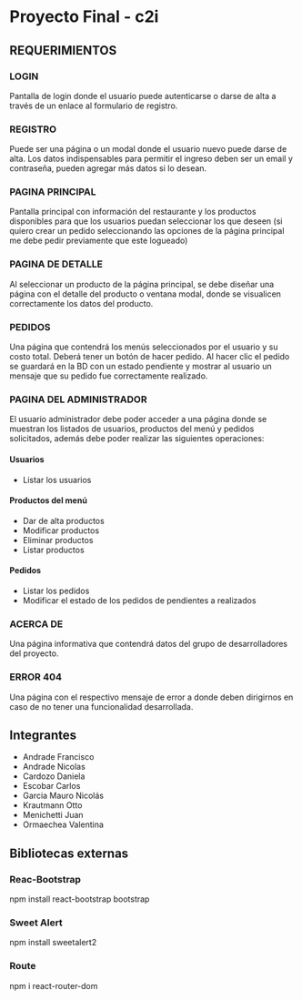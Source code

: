 # Proyecto Final - c2i

## REQUERIMIENTOS

### LOGIN
Pantalla de login donde el usuario puede autenticarse o darse de alta a través de un enlace al formulario de
registro.
### REGISTRO
Puede ser una página o un modal donde el usuario nuevo puede darse de alta. Los datos indispensables para
permitir el ingreso deben ser un email y contraseña, pueden agregar más datos si lo desean.
### PAGINA PRINCIPAL
Pantalla principal con información del restaurante y los productos disponibles para que los usuarios puedan
seleccionar los que deseen (si quiero crear un pedido seleccionando las opciones de la página principal me
debe pedir previamente que este logueado)
### PAGINA DE DETALLE

Al seleccionar un producto de la página principal, se debe diseñar una página con el detalle del producto o
ventana modal, donde se visualicen correctamente los datos del producto.
### PEDIDOS
Una página que contendrá los menús seleccionados por el usuario y su costo total. Deberá tener un botón
de hacer pedido. Al hacer clic el pedido se guardará en la BD con un estado pendiente y mostrar al usuario
un mensaje que su pedido fue correctamente realizado.
### PAGINA DEL ADMINISTRADOR
El usuario administrador debe poder acceder a una página donde se muestran los listados de usuarios,
productos del menú y pedidos solicitados, además debe poder realizar las siguientes operaciones:
#### Usuarios
- Listar los usuarios

#### Productos del menú
- Dar de alta productos
- Modificar productos
- Eliminar productos
- Listar productos
#### Pedidos
- Listar los pedidos
- Modificar el estado de los pedidos de pendientes a realizados
### ACERCA DE
Una página informativa que contendrá datos del grupo de desarrolladores del proyecto.
### ERROR 404
Una página con el respectivo mensaje de error a donde deben dirigirnos en caso de no tener una
funcionalidad desarrollada.
## Integrantes
- Andrade Francisco
- Andrade Nicolas
- Cardozo Daniela
- Escobar Carlos
- Garcia Mauro Nicolás
- Krautmann Otto
- Menichetti Juan
- Ormaechea Valentina

## Bibliotecas externas

### Reac-Bootstrap
npm install react-bootstrap bootstrap

### Sweet Alert
npm install sweetalert2

### Route
npm i react-router-dom
